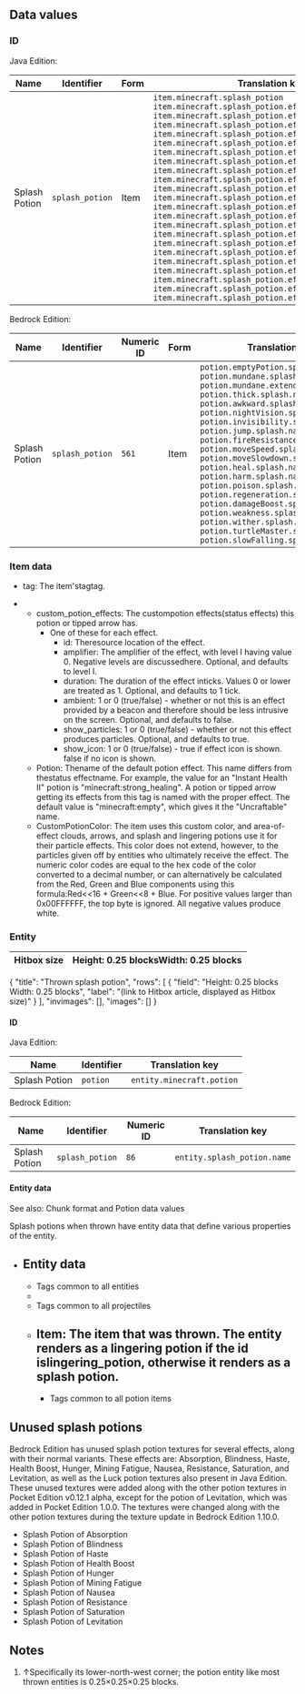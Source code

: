 ## Data values
### ID
Java Edition:

| Name          | Identifier      | Form | Translation key                                                                                                                                                                                                                                                                                                                                                                                                                                                                                                                                                                                                                                                                                                                                                                                                                                                                                                                                                                                                                                                                                                                                                                                                    |
|---------------|-----------------|------|--------------------------------------------------------------------------------------------------------------------------------------------------------------------------------------------------------------------------------------------------------------------------------------------------------------------------------------------------------------------------------------------------------------------------------------------------------------------------------------------------------------------------------------------------------------------------------------------------------------------------------------------------------------------------------------------------------------------------------------------------------------------------------------------------------------------------------------------------------------------------------------------------------------------------------------------------------------------------------------------------------------------------------------------------------------------------------------------------------------------------------------------------------------------------------------------------------------------|
| Splash Potion | `splash_potion` | Item | `item.minecraft.splash_potion`<br/>`item.minecraft.splash_potion.effect.empty`<br/>`item.minecraft.splash_potion.effect.water`<br/>`item.minecraft.splash_potion.effect.mundane`<br/>`item.minecraft.splash_potion.effect.thick`<br/>`item.minecraft.splash_potion.effect.awkward`<br/>`item.minecraft.splash_potion.effect.night_vision`<br/>`item.minecraft.splash_potion.effect.invisibility`<br/>`item.minecraft.splash_potion.effect.leaping`<br/>`item.minecraft.splash_potion.effect.fire_resistance`<br/>`item.minecraft.splash_potion.effect.swiftness`<br/>`item.minecraft.splash_potion.effect.slowness`<br/>`item.minecraft.splash_potion.effect.water_breathing`<br/>`item.minecraft.splash_potion.effect.healing`<br/>`item.minecraft.splash_potion.effect.harming`<br/>`item.minecraft.splash_potion.effect.poison`<br/>`item.minecraft.splash_potion.effect.regeneration`<br/>`item.minecraft.splash_potion.effect.strength`<br/>`item.minecraft.splash_potion.effect.weakness`<br/>`item.minecraft.splash_potion.effect.levitation`<br/>`item.minecraft.splash_potion.effect.luck`<br/>`item.minecraft.splash_potion.effect.turtle_master`<br/>`item.minecraft.splash_potion.effect.slow_falling` |

Bedrock Edition:

| Name          | Identifier      | Numeric ID | Form | Translation key                                                                                                                                                                                                                                                                                                                                                                                                                                                                                                                                                                                                                                                                                                           |
|---------------|-----------------|------------|------|---------------------------------------------------------------------------------------------------------------------------------------------------------------------------------------------------------------------------------------------------------------------------------------------------------------------------------------------------------------------------------------------------------------------------------------------------------------------------------------------------------------------------------------------------------------------------------------------------------------------------------------------------------------------------------------------------------------------------|
| Splash Potion | `splash_potion` | `561`      | Item | `potion.emptyPotion.splash.name`<br/>`potion.mundane.splash.name`<br/>`potion.mundane.extended.splash.name`<br/>`potion.thick.splash.name`<br/>`potion.awkward.splash.name`<br/>`potion.nightVision.splash.name`<br/>`potion.invisibility.splash.name`<br/>`potion.jump.splash.name`<br/>`potion.fireResistance.splash.name`<br/>`potion.moveSpeed.splash.name`<br/>`potion.moveSlowdown.splash.name`<br/>`potion.heal.splash.name`<br/>`potion.harm.splash.name`<br/>`potion.poison.splash.name`<br/>`potion.regeneration.splash.name`<br/>`potion.damageBoost.splash.name`<br/>`potion.weakness.splash.name`<br/>`potion.wither.splash.name`<br/>`potion.turtleMaster.splash.name`<br/>`potion.slowFalling.splash.name` |

### Item data
- tag: The item'stagtag.

- 
	- custom_potion_effects: The custompotion effects(status effects) this potion or tipped arrow has.
		- One of these for each effect.
			- id: Theresource location of the effect.
			- amplifier: The amplifier of the effect, with level I having value 0.  Negative levels are discussedhere. Optional, and defaults to level I.
			- duration: The duration of the effect inticks.  Values 0 or lower are treated as 1.  Optional, and defaults to 1 tick.
			- ambient: 1 or 0 (true/false) - whether or not this is an effect provided by a beacon and therefore should be less intrusive on the screen. Optional, and defaults to false.
			- show_particles: 1 or 0 (true/false) - whether or not this effect produces particles. Optional, and defaults to true.
			- show_icon: 1 or 0 (true/false) - true if effect icon is shown. false if no icon is shown.
	- Potion: Thename of the default potion effect. This name differs from thestatus effectname. For example, the value for an "Instant Health II" potion is "minecraft:strong_healing".  A potion or tipped arrow getting its effects from this tag is named with the proper effect. The default value is "minecraft:empty", which gives it the "Uncraftable" name.
	- CustomPotionColor: The item uses this custom color, and area-of-effect clouds, arrows, and splash and lingering potions use it for their particle effects. This color does not extend, however, to the particles given off by entities who ultimately receive the effect. The numeric color codes are equal to the hex code of the color converted to a decimal number, or can alternatively be calculated from the Red, Green and Blue components using this formula:Red<<16 + Green<<8 + Blue. For positive values larger than 0x00FFFFFF, the top byte is ignored. All negative values produce white.

### Entity
| Hitbox size | Height: 0.25 blocksWidth: 0.25 blocks |
|-------------|---------------------------------------|

{
    "title": "Thrown splash potion",
    "rows": [
        {
            "field": "Height: 0.25 blocks<br>Width: 0.25 blocks",
            "label": "(link to Hitbox article, displayed as Hitbox size)"
        }
    ],
    "invimages": [],
    "images": []
}
#### ID
Java Edition:

| Name          | Identifier | Translation key           |
|---------------|------------|---------------------------|
| Splash Potion | `potion`   | `entity.minecraft.potion` |

Bedrock Edition:

| Name          | Identifier      | Numeric ID | Translation key             |
|---------------|-----------------|------------|-----------------------------|
| Splash Potion | `splash_potion` | `86`       | `entity.splash_potion.name` |

#### Entity data
See also: Chunk format and Potion data values

Splash potions when thrown have entity data that define various properties of the entity.

- Entity data
	- 
	- Tags common to all entities
	- 
	- Tags common to all projectiles
	- Item: The item that was thrown. The entity renders as a lingering potion if the id islingering_potion, otherwise it renders as a splash potion.
		- 
		- Tags common to all potion items

## Unused splash potions
Bedrock Edition has unused splash potion textures for several effects, along with their normal variants. These effects are: Absorption, Blindness, Haste, Health Boost, Hunger, Mining Fatigue, Nausea, Resistance, Saturation, and Levitation, as well as the Luck potion textures also present in Java Edition. These unused textures were added along with the other potion textures in Pocket Edition v0.12.1 alpha, except for the potion of Levitation, which was added in Pocket Edition 1.0.0. The textures were changed along with the other potion textures during the texture update in Bedrock Edition 1.10.0.

- Splash Potion of Absorption
- Splash Potion of Blindness
- Splash Potion of Haste
- Splash Potion of Health Boost
- Splash Potion of Hunger
- Splash Potion of Mining Fatigue
- Splash Potion of Nausea
- Splash Potion of Resistance
- Splash Potion of Saturation
- Splash Potion of Levitation

## Notes
1. ↑Specifically its lower-north-west corner; the potion entity like most thrown entities is 0.25×0.25×0.25 blocks.


